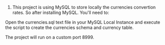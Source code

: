 1. This project is using MySQL to store locally the currencies convertion rates. So after installing MySQL. You'll need to:

Open the currencies.sql text file in your MySQL Local Instance and execute the script to create the currencies schema
and currency table.


The project will run on a custom port 8999.

